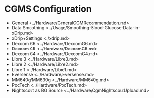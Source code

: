 # CGMS Configuration

- General <../Hardware/GeneralCGMRecommendation.md>
- Data Smoothing <../Usage/Smoothing-Blood-Glucose-Data-in-xDrip.md>
- xDrip+Settings <./xdrip.md>
- Dexcom G6 <../Hardware/DexcomG6.md>
- Dexcom G5 <../Hardware/DexcomG5.md>
- Dexcom G4 <../Hardware/DexcomG4.md>
- Libre 3 <../Hardware/Libre3.md>
- Libre 2 <../Hardware/Libre2.md>
- Libre 1 <../Hardware/Libre1.md>
- Eversense <../Hardware/Eversense.md>
- MM640g/MM630g  <../Hardware/MM640g.md>
- PocTech <../Hardware/PocTech.md>
- Nightscout as BG Source <../Hardware/CgmNightscoutUpload.md>
